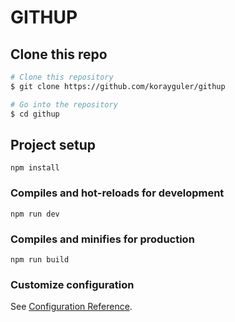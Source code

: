 # GITHUP

## Clone this repo

```bash
# Clone this repository
$ git clone https://github.com/korayguler/githup

# Go into the repository
$ cd githup
```

## Project setup

```
npm install
```

### Compiles and hot-reloads for development

```
npm run dev
```

### Compiles and minifies for production

```
npm run build
```

### Customize configuration

See [Configuration Reference](https://cli.vuejs.org/config/).
